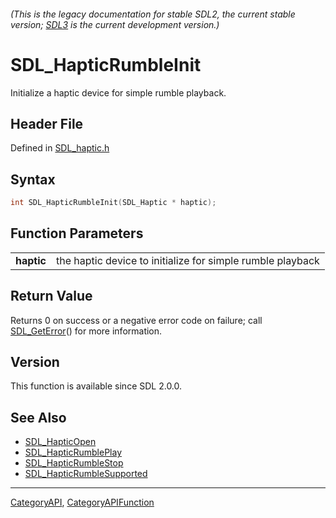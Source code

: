 ###### (This is the legacy documentation for stable SDL2, the current stable version; [SDL3](https://wiki.libsdl.org/SDL3/) is the current development version.)
# SDL_HapticRumbleInit

Initialize a haptic device for simple rumble playback.

## Header File

Defined in [SDL_haptic.h](https://github.com/libsdl-org/SDL/blob/SDL2/include/SDL_haptic.h)

## Syntax

```c
int SDL_HapticRumbleInit(SDL_Haptic * haptic);

```

## Function Parameters

|                |                                                            |
| -------------- | ---------------------------------------------------------- |
| **haptic**     | the haptic device to initialize for simple rumble playback |

## Return Value

Returns 0 on success or a negative error code on failure; call
[SDL_GetError](SDL_GetError)() for more information.

## Version

This function is available since SDL 2.0.0.

## See Also

- [SDL_HapticOpen](SDL_HapticOpen)
- [SDL_HapticRumblePlay](SDL_HapticRumblePlay)
- [SDL_HapticRumbleStop](SDL_HapticRumbleStop)
- [SDL_HapticRumbleSupported](SDL_HapticRumbleSupported)

----
[CategoryAPI](CategoryAPI), [CategoryAPIFunction](CategoryAPIFunction)

